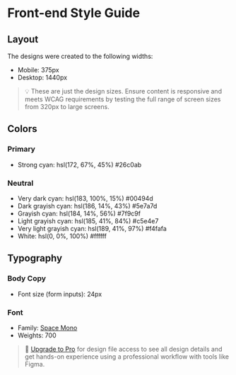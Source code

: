 # Front-end Style Guide

## Layout

The designs were created to the following widths:

- Mobile: 375px
- Desktop: 1440px

> 💡 These are just the design sizes. Ensure content is responsive and meets WCAG requirements by testing the full range of screen sizes from 320px to large screens.

## Colors

### Primary

- Strong cyan: hsl(172, 67%, 45%) #26c0ab

### Neutral

- Very dark cyan: hsl(183, 100%, 15%) #00494d
- Dark grayish cyan: hsl(186, 14%, 43%) #5e7a7d
- Grayish cyan: hsl(184, 14%, 56%) #7f9c9f
- Light grayish cyan: hsl(185, 41%, 84%) #c5e4e7
- Very light grayish cyan: hsl(189, 41%, 97%) #f4fafa
- White: hsl(0, 0%, 100%) #ffffff

## Typography

### Body Copy

- Font size (form inputs): 24px

### Font

- Family: [Space Mono](https://fonts.google.com/specimen/Space+Mono)
- Weights: 700

> 💎 [Upgrade to Pro](https://www.frontendmentor.io/pro?ref=style-guide) for design file access to see all design details and get hands-on experience using a professional workflow with tools like Figma.
